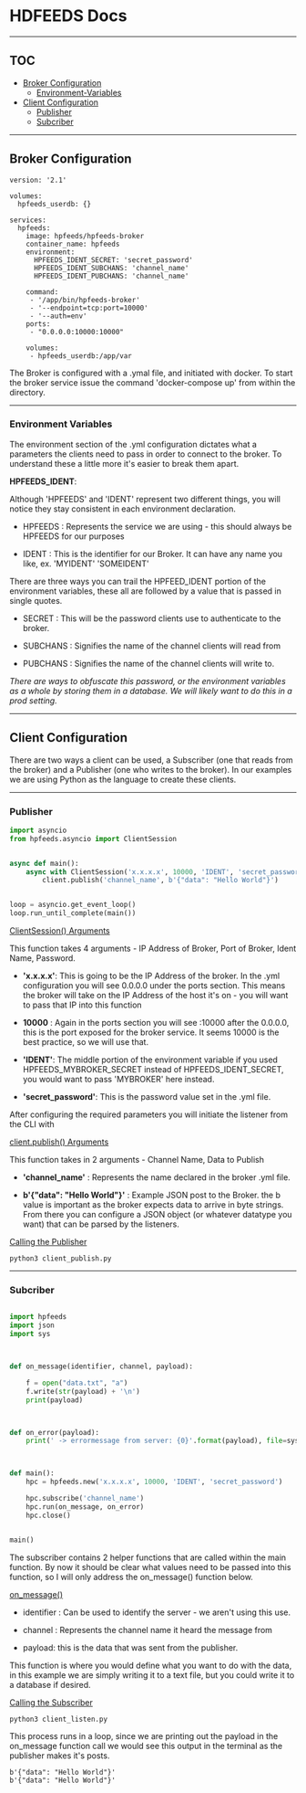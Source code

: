 # HDFEEDS Docs 


***

## TOC

* [Broker Configuration](##Broker-Configuration)
    * [Environment-Variables](###Environment-Variables)
* [Client Configuration](##Client-Configuration)
    * [Publisher](###Publisher)
    * [Subcriber](###Subcriber)

***


## Broker Configuration 

```
version: '2.1'

volumes:
  hpfeeds_userdb: {}

services:
  hpfeeds:
    image: hpfeeds/hpfeeds-broker
    container_name: hpfeeds
    environment:
      HPFEEDS_IDENT_SECRET: 'secret_password'
      HPFEEDS_IDENT_SUBCHANS: 'channel_name'
      HPFEEDS_IDENT_PUBCHANS: 'channel_name'
   
    command:
     - '/app/bin/hpfeeds-broker'
     - '--endpoint=tcp:port=10000'
     - '--auth=env'
    ports:
     - "0.0.0.0:10000:10000"
    
    volumes:
     - hpfeeds_userdb:/app/var

```

The Broker is configured with a .ymal file, and initiated with docker. To start the broker service issue the command 'docker-compose up' from within the directory. 

***

### Environment Variables 

The environment section of the .yml configuration dictates what a parameters the clients need to pass in order to connect to the broker. To understand these a little more it's easier to break them apart. 



**HPFEEDS_IDENT**:

Although 'HPFEEDS' and 'IDENT' represent two different things, you will notice they stay consistent in each environment declaration. 


- HPFEEDS : Represents the service we are using - this should always be HPFEEDS for our purposes

- IDENT : This is the identifier for our Broker. It can have any name you like, ex.  'MYIDENT' 'SOMEIDENT' 


There are three ways you can trail the HPFEED_IDENT portion of the environment variables, these all are followed by a value that is passed in single quotes. 

- SECRET : This will be the password clients use to authenticate to the broker. 

- SUBCHANS : Signifies the name of the channel clients will read from

- PUBCHANS : Signifies the name of the channel clients will write to. 



*There are ways to obfuscate  this password, or the environment variables as a whole by storing them in a database. We will likely want to do this in a prod setting.*  



****

## Client Configuration

There are two ways a client can be used, a Subscriber (one that reads from the broker) and a Publisher (one who writes to the broker). In our examples we are using Python as the language to create these clients.

***

### Publisher 

```python
import asyncio
from hpfeeds.asyncio import ClientSession


async def main():
    async with ClientSession('x.x.x.x', 10000, 'IDENT', 'secret_password') as client:
        client.publish('channel_name', b'{"data": "Hello World"}')


loop = asyncio.get_event_loop()
loop.run_until_complete(main())

```

<ins>ClientSession() Arguments</ins>

This function takes 4 arguments  - IP Address of Broker, Port of Broker, Ident Name, Password. 

- **'x.x.x.x'**: This is going to be the IP Address of the broker. In the .yml configuration you will see 0.0.0.0 under the ports section. This means the broker will take on the IP Address of the host it's on - you will want to pass that IP into this function

- **10000** : Again in the ports section you will see :10000 after the 0.0.0.0, this is the port exposed for the broker service. It seems 10000 is the best practice, so we will use that. 

- **'IDENT'**: The middle portion of the environment variable  if you used HPFEEDS_MYBROKER_SECRET instead of HPFEEDS_IDENT_SECRET, you would want to pass 'MYBROKER' here instead. 

- **'secret_password'**: This is the password value set in the .yml file. 

After configuring the required parameters you will initiate  the listener  from the CLI with 

<ins>client.publish() Arguments</ins>

This function  takes in 2 arguments - Channel Name, Data to Publish

- **'channel_name'** : Represents the name declared in the broker .yml file. 

- **b'{"data": "Hello World"}'** : Example JSON post to the Broker. the b value is important as the broker expects data to arrive in byte strings. From there you can configure a JSON object (or whatever datatype you want) that can be parsed by the listeners. 

<ins>Calling the Publisher </ins>



```
python3 client_publish.py
```

***

### Subcriber  


```python

import hpfeeds
import json
import sys



def on_message(identifier, channel, payload):

    f = open("data.txt", "a")
    f.write(str(payload) + '\n')
    print(payload)



def on_error(payload):
    print(' -> errormessage from server: {0}'.format(payload), file=sys.stderr)



def main():
    hpc = hpfeeds.new('x.x.x.x', 10000, 'IDENT', 'secret_password')

    hpc.subscribe('channel_name')
    hpc.run(on_message, on_error)
    hpc.close()


main()

```

The subscriber  contains 2 helper functions that are called within the main function. By now it should be clear what values need to be passed into this function, so I will only address the on_message() function below. 

<ins>on_message()</ins>

- identifier : Can be used to identify the server - we aren't using this use. 

- channel : Represents the channel name it heard the message from 

- payload: this is the data that was sent from the publisher. 

This function is where you would define what you want to do with the data, in this example we are simply writing it to a text file, but you could write it to a database if desired. 

<ins>Calling the Subscriber </ins>

```
python3 client_listen.py
```

This process runs in a loop, since we are printing out the payload in the on_message function call we would see this output in the terminal as the publisher makes it's posts. 

```
b'{"data": "Hello World"}'
b'{"data": "Hello World"}'
```